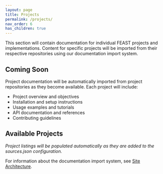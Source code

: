 ```yaml
---
layout: page
title: Projects
permalink: /projects/
nav_order: 6
has_children: true
---
```


This section will contain documentation for individual FEAST projects and implementations. Content for specific projects will be imported from their respective repositories using our documentation import system.

## Coming Soon

Project documentation will be automatically imported from project repositories as they become available. Each project will include:

- Project overview and objectives
- Installation and setup instructions
- Usage examples and tutorials
- API documentation and references
- Contributing guidelines

## Available Projects

_Project listings will be populated automatically as they are added to the sources.json configuration._

For information about the documentation import system, see [Site Architecture](/site-architecture/).
